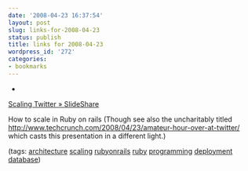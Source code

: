 ```yaml
---
date: '2008-04-23 16:37:54'
layout: post
slug: links-for-2008-04-23
status: publish
title: links for 2008-04-23
wordpress_id: '272'
categories:
- bookmarks
---
```



	
  *
		

[Scaling Twitter » SlideShare](http://www.slideshare.net/Blaine/scaling-twitter/)


		

How to scale in Ruby on rails (Though see also the uncharitably titled http://www.techcrunch.com/2008/04/23/amateur-hour-over-at-twitter/ which casts this presentation in a different light.)


		

(tags: [architecture](http://del.icio.us/eob/architecture) [scaling](http://del.icio.us/eob/scaling) [rubyonrails](http://del.icio.us/eob/rubyonrails) [ruby](http://del.icio.us/eob/ruby) [programming](http://del.icio.us/eob/programming) [deployment](http://del.icio.us/eob/deployment) [database](http://del.icio.us/eob/database))


	



